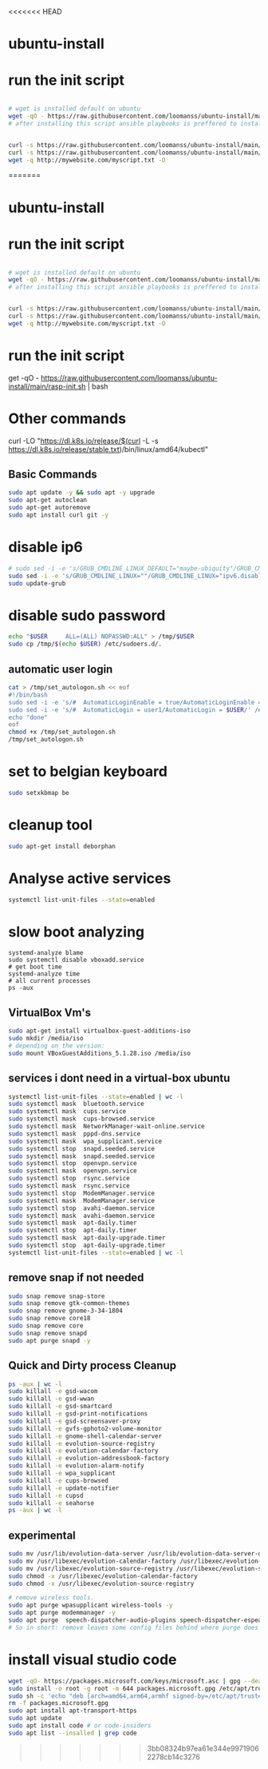 <<<<<<< HEAD
# ubuntu-install



# run the init script
```bash

# wget is installed default on ubuntu
wget -qO - https://raw.githubusercontent.com/loomanss/ubuntu-install/main/init.sh  | bash
# after installing this script ansible playbooks is preffered to install other software


curl -s https://raw.githubusercontent.com/loomanss/ubuntu-install/main/init.sh | bash /dev/stdin 
curl -s https://raw.githubusercontent.com/loomanss/ubuntu-install/main/init.sh | bash /dev/stdin arg1 arg2
wget -q http://mywebsite.com/myscript.txt -O 

```
=======
# ubuntu-install



# run the init script
```bash

# wget is installed default on ubuntu
wget -qO - https://raw.githubusercontent.com/loomanss/ubuntu-install/main/init.sh "<git email>" "<git user>"  | bash
# after installing this script ansible playbooks is preffered to install other software


curl -s https://raw.githubusercontent.com/loomanss/ubuntu-install/main/init.sh "<git email>" "<git user>" | bash /dev/stdin 
curl -s https://raw.githubusercontent.com/loomanss/ubuntu-install/main/init.sh | bash /dev/stdin arg1 arg2
wget -q http://mywebsite.com/myscript.txt -O 

```



# run the init script
get -qO - https://raw.githubusercontent.com/loomanss/ubuntu-install/main/rasp-init.sh | bash



# Other commands 
curl -LO "https://dl.k8s.io/release/$(curl -L -s https://dl.k8s.io/release/stable.txt)/bin/linux/amd64/kubectl"

## Basic Commands

```bash
sudo apt update -y && sudo apt -y upgrade
sudo apt-get autoclean
sudo apt-get autoremove 
sudo apt install curl git -y
```

# disable ip6 
```bash
# sudo sed -i -e 's/GRUB_CMDLINE_LINUX_DEFAULT="maybe-ubiquity"/GRUB_CMDLINE_LINUX_DEFAULT="ipv6.disable=1 maybe-ubiquity"/' /etc/default/grub
sudo sed -i -e 's/GRUB_CMDLINE_LINUX=""/GRUB_CMDLINE_LINUX="ipv6.disable=1"/' /etc/default/grub
sudo update-grub
```

# disable sudo password
```bash
echo "$USER     ALL=(ALL) NOPASSWD:ALL" > /tmp/$USER
sudo cp /tmp/$(echo $USER) /etc/sudoers.d/.
```

## automatic user login
```bash
cat > /tmp/set_autologon.sh << eof
#!/bin/bash
sudo sed -i -e 's/#  AutomaticLoginEnable = true/AutomaticLoginEnable = true/'  /etc/gdm3/custom.conf
sudo sed -i -e 's/#  AutomaticLogin = user1/AutomaticLogin = $USER/' /etc/gdm3/custom.conf
echo "done"
eof
chmod +x /tmp/set_autologon.sh
/tmp/set_autologon.sh
```


# set to belgian keyboard
```bash
sudo setxkbmap be
```

# cleanup tool
```bash
sudo apt-get install deborphan
```


# Analyse active services
```bash
systemctl list-unit-files --state=enabled
```

# slow boot analyzing
```
systemd-analyze blame
sudo systemctl disable vboxadd.service
# get boot time
systemd-analyze time
# all current processes
ps -aux 
```


## VirtualBox Vm's 
```bash
sudo apt-get install virtualbox-guest-additions-iso
sudo mkdir /media/iso
# depending on the version: 
sudo mount VBoxGuestAdditions_5.1.28.iso /media/iso
```

## services i dont need in a virtual-box ubuntu
```bash
systemctl list-unit-files --state=enabled | wc -l
sudo systemctl mask  bluetooth.service
sudo systemctl mask  cups.service
sudo systemctl mask  cups-browsed.service
sudo systemctl mask  NetworkManager-wait-online.service
sudo systemctl mask  pppd-dns.service
sudo systemctl mask  wpa_supplicant.service
sudo systemctl stop  snapd.seeded.service
sudo systemctl mask  snapd.seeded.service
sudo systemctl stop  openvpn.service 
sudo systemctl mask  openvpn.service 
sudo systemctl stop  rsync.service  
sudo systemctl mask  rsync.service  
sudo systemctl stop  ModemManager.service
sudo systemctl mask  ModemManager.service
sudo systemctl stop  avahi-daemon.service 
sudo systemctl mask  avahi-daemon.service 
sudo systemctl mask  apt-daily.timer
sudo systemctl stop  apt-daily.timer
sudo systemctl mask  apt-daily-upgrade.timer
sudo systemctl stop  apt-daily-upgrade.timer
systemctl list-unit-files --state=enabled | wc -l
```


## remove snap if not needed
```bash
sudo snap remove snap-store
sudo snap remove gtk-common-themes
sudo snap remove gnome-3-34-1804
sudo snap remove core18
sudo snap remove core
sudo snap remove snapd
sudo apt purge snapd -y
```


## Quick and Dirty process Cleanup
```bash
ps -aux | wc -l
sudo killall -e gsd-wacom 
sudo killall -e gsd-wwan
sudo killall -e gsd-smartcard
sudo killall -e gsd-print-notifications 
sudo killall -e gsd-screensaver-proxy
sudo killall -e gvfs-gphoto2-volume-monitor
sudo killall -e gnome-shell-calendar-server
sudo killall -e evolution-source-registry
sudo killall -e evolution-calendar-factory
sudo killall -e evolution-addressbook-factory
sudo killall -e evolution-alarm-notify
sudo killall -e wpa_supplicant
sudo killall -e cups-browsed
sudo killall -e update-notifier
sudo killall -e cupsd
sudo killall -e seahorse
ps -aux | wc -l
```
 ## experimental
 
```bash
sudo mv /usr/lib/evolution-data-server /usr/lib/evolution-data-server-disabled
sudo mv /usr/libexec/evolution-calendar-factory /usr/libexec/evolution-calendar-factory-disabled
sudo mv /usr/libexec/evolution-source-registry /usr/libexec/evolution-source-registry-disabled
sudo chmod -x /usr/libexec/evolution-calendar-factory
sudo chmod -x /usr/libexec/evolution-source-registry

# remove wireless tools.
sudo apt purge wpasupplicant wireless-tools -y
sudo apt purge modemmanager -y
sudo apt purge  speech-dispatcher-audio-plugins speech-dispatcher-espeak-ng speech-dispatcher -y
# So in short: remove leaves some config files behind where purge does not. And you can even use purge if later you want to delete those config files

```

# install visual studio code
```bash
wget -qO- https://packages.microsoft.com/keys/microsoft.asc | gpg --dearmor > packages.microsoft.gpg
sudo install -o root -g root -m 644 packages.microsoft.gpg /etc/apt/trusted.gpg.d/
sudo sh -c 'echo "deb [arch=amd64,arm64,armhf signed-by=/etc/apt/trusted.gpg.d/packages.microsoft.gpg] https://packages.microsoft.com/repos/code stable main" > /etc/apt/sources.list.d/vscode.list'
rm -f packages.microsoft.gpg
sudo apt install apt-transport-https
sudo apt update
sudo apt install code # or code-insiders
sudo apt list --insalled | grep code

```
>>>>>>> 3bb08324b97ea61e344e99719062278cb14c3276
